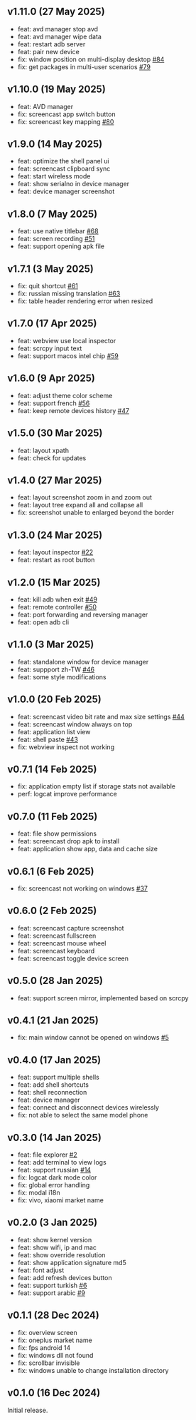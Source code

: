 ## v1.11.0 (27 May 2025)

* feat: avd manager stop avd
* feat: avd manager wipe data
* feat: restart adb server
* feat: pair new device
* fix: window position on multi-display desktop [#84](https://github.com/liriliri/aya/issues/84)
* fix: get packages in multi-user scenarios [#79](https://github.com/liriliri/aya/issues/79)

## v1.10.0 (19 May 2025)

* feat: AVD manager
* fix: screencast app switch button
* fix: screencast key mapping [#80](https://github.com/liriliri/aya/issues/80)

## v1.9.0 (14 May 2025)

* feat: optimize the shell panel ui
* feat: screencast clipboard sync
* feat: start wireless mode
* feat: show serialno in device manager
* feat: device manager screenshot

## v1.8.0 (7 May 2025)

* feat: use native titlebar [#68](https://github.com/liriliri/aya/issues/68)
* feat: screen recording [#51](https://github.com/liriliri/aya/issues/51)
* feat: support opening apk file

## v1.7.1 (3 May 2025)

* fix: quit shortcut [#61](https://github.com/liriliri/aya/issues/61)
* fix: russian missing translation [#63](https://github.com/liriliri/aya/pull/63)
* fix: table header rendering error when resized

## v1.7.0 (17 Apr 2025)

* feat: webview use local inspector
* feat: scrcpy input text
* feat: support macos intel chip [#59](https://github.com/liriliri/aya/issues/59)

## v1.6.0 (9 Apr 2025)

* feat: adjust theme color scheme
* feat: support french [#56](https://github.com/liriliri/aya/pull/56)
* feat: keep remote devices history [#47](https://github.com/liriliri/aya/issues/47)

## v1.5.0 (30 Mar 2025)

* feat: layout xpath
* feat: check for updates

## v1.4.0 (27 Mar 2025)

* feat: layout screenshot zoom in and zoom out
* feat: layout tree expand all and collapse all
* fix: screenshot unable to enlarged beyond the border 

## v1.3.0 (24 Mar 2025)

* feat: layout inspector [#22](https://github.com/liriliri/aya/issues/22)
* feat: restart as root button

## v1.2.0 (15 Mar 2025)

* feat: kill adb when exit [#49](https://github.com/liriliri/aya/issues/49)
* feat: remote controller [#50](https://github.com/liriliri/aya/issues/50)
* feat: port forwarding and reversing manager
* feat: open adb cli

## v1.1.0 (3 Mar 2025)

* feat: standalone window for device manager
* feat: suppport zh-TW [#46](https://github.com/liriliri/aya/issues/46)
* feat: some style modifications

## v1.0.0 (20 Feb 2025)

* feat: screencast video bit rate and max size settings [#44](https://github.com/liriliri/aya/issues/44)
* feat: screencast window always on top
* feat: application list view
* feat: shell paste [#43](https://github.com/liriliri/aya/issues/43)
* fix: webview inspect not working

## v0.7.1 (14 Feb 2025)

* fix: application empty list if storage stats not available
* perf: logcat improve performance

## v0.7.0 (11 Feb 2025)

* feat: file show permissions
* feat: screencast drop apk to install
* feat: application show app, data and cache size

## v0.6.1 (6 Feb 2025)

* fix: screencast not working on windows [#37](https://github.com/liriliri/aya/issues/37)

## v0.6.0 (2 Feb 2025)

* feat: screencast capture screenshot
* feat: screencast fullscreen
* feat: screencast mouse wheel
* feat: screencast keyboard
* feat: screencast toggle device screen

## v0.5.0 (28 Jan 2025)

* feat: support screen mirror, implemented based on scrcpy

## v0.4.1 (21 Jan 2025)

* fix: main window cannot be opened on windows [#5](https://github.com/liriliri/aya/issues/5)

## v0.4.0 (17 Jan 2025)

* feat: support multiple shells
* feat: add shell shortcuts
* feat: shell reconnection
* feat: device manager
* feat: connect and disconnect devices wirelessly
* fix: not able to select the same model phone 

## v0.3.0 (14 Jan 2025)

* feat: file explorer [#2](https://github.com/liriliri/aya/issues/2)
* feat: add terminal to view logs
* feat: support russian [#14](https://github.com/liriliri/aya/pull/14)
* fix: logcat dark mode color
* fix: global error handling
* fix: modal i18n
* fix: vivo, xiaomi market name

## v0.2.0 (3 Jan 2025)

* feat: show kernel version
* feat: show wifi, ip and mac
* feat: show override resolution
* feat: show application signature md5
* feat: font adjust
* feat: add refresh devices button
* feat: support turkish [#6](https://github.com/liriliri/aya/pull/6)
* feat: support arabic [#9](https://github.com/liriliri/aya/pull/9)

## v0.1.1 (28 Dec 2024)

* fix: overview screen
* fix: oneplus market name
* fix: fps android 14
* fix: windows dll not found
* fix: scrollbar invisible
* fix: windows unable to change installation directory

## v0.1.0 (16 Dec 2024)

Initial release.
